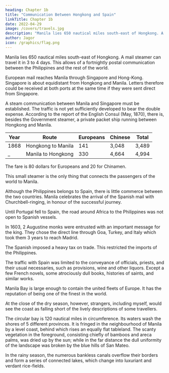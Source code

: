 ```yaml
---
heading: Chapter 1b
title: "Communication Between Hongkong and Spain"
linkTitle: Chapter 1b
date: 2022-04-29
image: /covers/travels.jpg
description: "Manila lies 650 nautical miles south-east of Hongkong. A mail steamer can travel it in 3 to 4 days"
author: Jagor
icon: /graphics/flag.png
---
```




Manila lies 650 nautical miles south-east of Hongkong. A mail steamer can travel it in 3 to 4 days. This allows of a fortnightly postal communication between the Philippines and the rest of the world.

European mail reaches Manila through Singapore and Hong-Kong. Singapore is about equidistant from Hongkong and Manila. Letters therefore could be received at both ports at the same time if they were sent direct from Singapore. 

A steam communication between Manila and Singapore must be established. The traffic is not yet sufficiently developed to bear the double expense. According to the report of the English Consul (May, 1870), there is, besides the Government steamer, a private packet ship running between Hongkong and Manila. 


Year | Route | Europeans | Chinese |  Total
--- | --- | --- | --- | ---
1868 | Hongkong to Manila | 141 | 3,048 | 3,489
_ | Manila to Hongkong | 330 | 4,664 | 4,994

The fare is 80 dollars for Europeans and 20 for Chinamen.

This small steamer is the only thing that connects the passengers of the world to Manila.  

<!-- to remind an observer at Hongkong, a port thronged with the ships of all nations, that an island, so specially favoured in organisation and fertility, lies in such close proximity. -->

Although the Philippines belongs to Spain, there is little commerce between the two countries. <!-- Once the tie which bound them was so close that --> Manila<!--  was wont to --> celebrates the arrival of the Spanish mail <!-- with Te Deums and --> with Churchbell-ringing, in honour of the successful <!--  achievement of so stupendous a --> journey. 

Until Portugal fell to Spain, the road around Africa to the Philippines was not open to Spanish vessels. 

<!-- Its advantages, as compared with those of the overland route, are shown by the fact that  -->

In 1603, 2 Augustine monks were entrusted with an important message for the king. They chose the direct line through Goa, Turkey, and Italy which took them 3 years to reach Madrid.

The Spanish imposed a heavy tax on trade. This restricted the imports of the Philippines. 

<!-- had the effect, in spite of the protective duty in favour of national products, of -->  

<!-- the colony to the merchandise of alien countries, and the consignment of its exports to foreign ports.  -->

The traffic with Spain was limited to the conveyance of officials, priests, and their usual necessaries, such as provisions, wine and other liquors. Except a few French novels, some atrociously dull books, histories of saints, and similar works.

Manila Bay is large enough to contain the united fleets of Europe. It has the reputation of being one of the finest in the world. 

At the close of the dry season, however, strangers, including myself, would see the coast as falling short of the lively descriptions of some travellers. 

The circular bay is 120 nautical miles in circumference. Its waters wash the shores of 5 different provinces. It is fringed in the neighbourhood of Manila by a level coast, behind which rises an equally flat tableland. The scanty vegetation in the foreground, consisting chiefly of bamboos and areca palms, was dried up by the sun; while in the far distance the dull uniformity of the landscape was broken by the blue hills of San Mateo.

In the rainy season, the numerous bankless canals overflow their borders and form a series of connected lakes, which change into luxuriant and verdant rice-fields.
